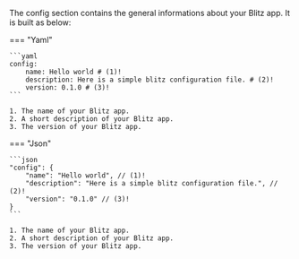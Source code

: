 
The config section contains the general informations about your Blitz app. It is built as below:

=== "Yaml"

    ```yaml
    config:
        name: Hello world # (1)!
        description: Here is a simple blitz configuration file. # (2)!
        version: 0.1.0 # (3)!
    ```
    
    1. The name of your Blitz app.
    2. A short description of your Blitz app.
    3. The version of your Blitz app.


=== "Json"

    ```json
    "config": {
        "name": "Hello world", // (1)!
        "description": "Here is a simple blitz configuration file.", // (2)!
        "version": "0.1.0" // (3)!
    }
    ```
    
    1. The name of your Blitz app.
    2. A short description of your Blitz app.
    3. The version of your Blitz app.


